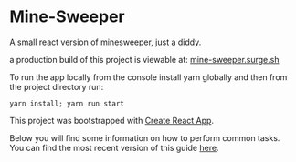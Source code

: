 # Mine-Sweeper

A small react version of minesweeper, just a diddy.

a production build of this project is viewable at:
[mine-sweeper.surge.sh](http://mine-sweeper.surge.sh)

To run the app locally from the console install yarn globally and then from the project directory run: 
```
yarn install; yarn run start
```

This project was bootstrapped with [Create React App](https://github.com/facebookincubator/create-react-app).

Below you will find some information on how to perform common tasks.<br>
You can find the most recent version of this guide [here](https://github.com/facebookincubator/create-react-app/blob/master/packages/react-scripts/template/README.md).

